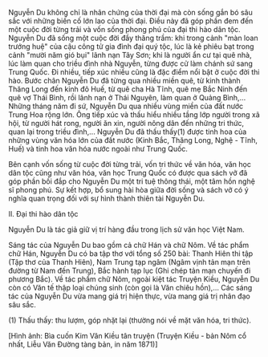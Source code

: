 Nguyễn Du không chỉ là nhân chứng của thời đại mà còn sống gắn bó sâu sắc với những biến cố lớn lao của thời đại. Điều này đã góp phần đem đến một cuộc đời từng trải và vốn sống phong phú của đại thi hào dân tộc. Nguyễn Du đã sống một cuộc đời đầy thăng trầm: khi trong cảnh "màn loan trướng huệ" của cậu công tử gia đình đại quý tộc, lúc là kẻ phiêu bạt trong cảnh "mười năm gió bụi" lãnh nạn Tây Sơn; khi là người ẩn cư tại quê nhà, lúc làm quan cho triều đình nhà Nguyễn, từng được cử làm chánh sứ sang Trung Quốc. Đi nhiều, tiếp xúc nhiều cũng là đặc điểm nổi bật ở cuộc đời thi hào. Bước chân Nguyễn Du đã từng qua nhiều miền quê, từ kinh thành Thăng Long đến kinh đô Huế, từ quê cha Hà Tĩnh, quê mẹ Bắc Ninh đến quê vợ Thái Bình, rồi lãnh nạn ở Thái Nguyên, làm quan ở Quảng Bình,... Những tháng năm đi sứ, Nguyễn Du qua nhiều vùng miền của đất nước Trung Hoa rộng lớn. Ông tiếp xúc và thấu hiểu nhiều tầng lớp người trong xã hội, từ người hát rong, người ăn xin, người nông dân đến những tri thức, quan lại trong triều đình,... Nguyễn Du đã thấu thấy(1) được tinh hoa của những vùng văn hóa lớn của đất nước (Kinh Bắc, Thăng Long, Nghệ - Tĩnh, Huế) và tinh hoa văn hóa nước ngoài như Trung Quốc.

Bên cạnh vốn sống từ cuộc đời từng trải, vốn tri thức về văn hóa, văn học dân tộc cũng như văn hóa, văn học Trung Quốc có được qua sách vở đã góp phần bồi đắp cho Nguyễn Du một tri tuệ thông thái, một tâm hồn nghệ sĩ phong phú. Sự kết hợp, bổ sung hài hòa giữa đời sống và sách vở có ý nghĩa quan trọng đối với sự hình thành thiên tài Nguyễn Du.

II. Đại thi hào dân tộc

Nguyễn Du là tác giả giữ vị trí hàng đầu trong lịch sử văn học Việt Nam.

Sáng tác của Nguyễn Du bao gồm cả chữ Hán và chữ Nôm. Về tác phẩm chữ Hán, Nguyễn Du có ba tập thơ với tổng số 250 bài: Thanh Hiên thi tập (Tập thơ của Thanh Hiên), Nam Trung tạp ngâm (Ngâm vịnh tản mạn trên đường từ Nam đến Trung), Bắc hành tạp lục (Ghi chép tản mạn chuyến đi phương Bắc). Về tác phẩm chữ Nôm, ngoài kiệt tác Truyện Kiều, Nguyễn Du còn có Văn tế thập loại chúng sinh (còn gọi là Văn chiêu hồn),... Các sáng tác của Nguyễn Du vừa mang giá trị hiện thực, vừa mang giá trị nhân đạo sâu sắc.

(1) Thấu thấy: thu lượm, góp nhặt lại (thường nói về mặt văn hóa, tri thức).

[Hình ảnh: Bìa cuốn Kim Vân Kiều tân truyện (Truyện Kiều - bản Nôm cổ nhất, Liễu Văn Đường tàng bản, in năm 1871)]